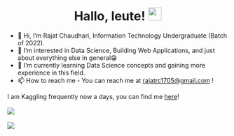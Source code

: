 <h1 align="center">Hallo, leute! <img src="https://raw.githubusercontent.com/MartinHeinz/MartinHeinz/master/wave.gif" width="30px"></h1> 

- 👋 Hi, I’m Rajat Chaudhari, Information Technology Undergraduate (Batch of 2022).
- 👀 I’m interested in Data Science, Building Web Applications, and just about everything else in general😁
- 🌱 I’m currently learning Data Science concepts and gaining more experience in this field.
- 📫 How to reach me - You can reach me at rajatrc1705@gmail.com !

I am Kaggling frequently now a days, you can find me [here](https://www.kaggle.com/rajatrc1705)!
<br><br>
<img align="center" src="https://github-readme-stats.vercel.app/api/?username=rajatrc1705&theme=tokyonight" />
<br><br>
<img align="center" src="https://github-readme-stats.vercel.app/api/top-langs/?username=rajatrc1705&theme=tokyonight" />
<br><br>


<!---
rajatrc1705/rajatrc1705 is a ✨ special ✨ repository because its `README.md` (this file) appears on your GitHub profile.
You can click the Preview link to take a look at your changes.
--->
